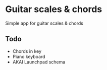 Guitar scales &amp; chords
==========================

Simple app for guitar scales &amp; chords

## Todo

* Chords in key
* Piano keyboard
* AKAI Launchpad schema